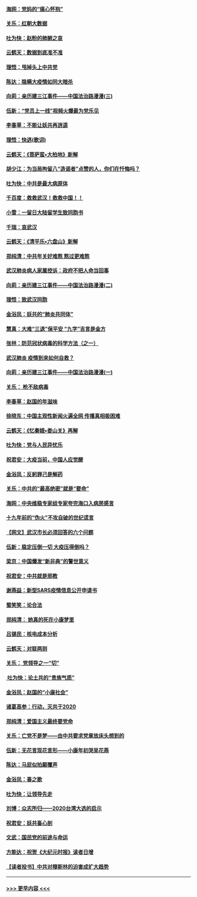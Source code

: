 #### [海网：党妈的“瘟心怀抱”](../pages/nsc993/n11840740.md?t=02040401) 
#### [关乐：红朝大数据](../pages/nsc993/n11840675.md?t=02040401) 
#### [吐为快：赵粉的肺腑之哀](../pages/nsc993/n11840618.md?t=02040401) 
#### [云鹤天：数据到底准不准](../pages/nsc993/n11840325.md?t=02040401) 
#### [理悟：甩掉头上中共党](../pages/nsc993/n11838826.md?t=02040401) 
#### [陈达：隐瞒大疫情如同大暗杀](../pages/nsc993/n11838771.md?t=02040401) 
#### [向莉：亲历建三江事件——中国法治路漫漫(三)](../pages/nsc993/n11831825.md?t=02040401) 
#### [伍新：“党员上一线”视频火爆最为党乐见](../pages/nsc993/n11838200.md?t=02040401) 
#### [李春草：不能让妖共再逍遥](../pages/nsc993/n11838102.md?t=02040401) 
#### [理悟：快逃(歌词)](../pages/nsc993/n11838083.md?t=02040401) 
#### [云鹤天：《菩萨蛮▪大柏地》新解](../pages/nsc993/n11838059.md?t=02040401) 
#### [胡少江：为当局拘留八“造谣者”点赞的人，你们在忏悔吗？](../pages/nsc993/n11836801.md?t=02040401) 
#### [吐为快：中共是最大病原体](../pages/nsc993/n11836748.md?t=02040401) 
#### [千百度：救救武汉！救救中国！！](../pages/nsc993/n11836145.md?t=02040401) 
#### [小雪：一留日大陆留学生致同胞书](../pages/nsc993/n11834624.md?t=02040401) 
#### [千瑞：哀武汉](../pages/nsc993/n11833647.md?t=02040401) 
#### [云鹤天：《清平乐▪六盘山》新解](../pages/nsc993/n11833611.md?t=02040401) 
#### [郑纯清：中共年关好难熬 熬过更难熬](../pages/nsc993/n11833489.md?t=02040401) 
#### [武汉肺炎病人家属控诉：政府不把人命当回事](../pages/nsc993/n11833205.md?t=02040401) 
#### [向莉：亲历建三江事件——中国法治路漫漫(二)](../pages/nsc993/n11829102.md?t=02040401) 
#### [理悟：致武汉同胞](../pages/nsc993/n11831522.md?t=02040401) 
#### [金浴凤：妖共的“肺炎共同体”](../pages/nsc993/n11829448.md?t=02040401) 
#### [慧真：大难“三退”保平安 “九字”吉言是金方](../pages/nsc993/n11829501.md?t=02040401) 
#### [张林：防范冠状病毒的科学方法（之一）](../pages/nsc993/n11828618.md?t=02040401) 
#### [武汉肺炎 疫情到来如何自救？](../pages/nsc993/n11827632.md?t=02040401) 
#### [向莉：亲历建三江事件——中国法治路漫漫(一)](../pages/nsc993/n11827190.md?t=02040401) 
#### [关乐： 枪不敌病毒](../pages/nsc993/n11826746.md?t=02040401) 
#### [李春草：赵国的年滋味](../pages/nsc993/n11826321.md?t=02040401) 
#### [徐晓东：中国主观性新闻火遍全网 传播真相极困难](../pages/nsc993/n11826508.md?t=02040401) 
#### [云鹤天：《忆秦娥▪娄山关》再解](../pages/nsc993/n11824682.md?t=02040401) 
#### [吐为快：党与人民异忧乐](../pages/nsc993/n11824660.md?t=02040401) 
#### [祝君安：大疫当前，中国人应觉醒](../pages/nsc993/n11821946.md?t=02040401) 
#### [金浴凤：反躬罪己是解药](../pages/nsc993/n11820280.md?t=02040401) 
#### [关乐：中共的“最高绝密”就是“要命”](../pages/nsc993/n11816946.md?t=02040401) 
#### [海网：中央维稳专家组专家夸完海口入病房感言](../pages/nsc993/n11815138.md?t=02040401) 
#### [十九年前的“伪火”不攻自破的世纪谎言](../pages/nsc993/n11813238.md?t=02040401) 
#### [【网文】武汉市长必须回答的六个问题](../pages/nsc993/n11813848.md?t=02040401) 
#### [伍新：稳定压倒一切 大疫压得倒吗？](../pages/nsc993/n11812634.md?t=02040401) 
#### [梁京：中国爆发“新非典”的警世意义](../pages/nsc993/n11812554.md?t=02040401) 
#### [祝君安：中共就是邪教](../pages/nsc993/n11812431.md?t=02040401) 
#### [谢燕益：新型SARS疫情信息公开申请书](../pages/nsc993/n11808840.md?t=02040401) 
#### [蜀笑笑：论合法](../pages/nsc993/n11808064.md?t=02040401) 
#### [郑纯清： 她真的死在小康梦里](../pages/nsc993/n11806623.md?t=02040401) 
#### [吕锡民：核电成本分析](../pages/nsc993/n11806284.md?t=02040401) 
#### [云鹤天：对联两则](../pages/nsc993/n11805957.md?t=02040401) 
#### [关乐： 党领导之一“切”](../pages/nsc993/n11804505.md?t=02040401) 
#### [ 吐为快：论土共的“贵族气质”](../pages/nsc993/n11804490.md?t=02040401) 
#### [金浴凤：赵国的“小康社会”](../pages/nsc993/n11804452.md?t=02040401) 
#### [诸葛高参：行动，灭共于2020](../pages/nsc993/n11804120.md?t=02040401) 
#### [郑纯清：爱国主义最终要党命](../pages/nsc993/n11802197.md?t=02040401) 
#### [关乐：亡党不是梦——由中共要求党章放床头想到的](../pages/nsc993/n11802156.md?t=02040401) 
#### [伍新：无花言现花言形——小康年初哭吴花燕](../pages/nsc993/n11800044.md?t=02040401) 
#### [陈达：马屁似拍颠覆声](../pages/nsc993/n11800010.md?t=02040401) 
#### [金浴凤：春之歌](../pages/nsc993/n11797687.md?t=02040401) 
#### [吐为快：让领导先走](../pages/nsc993/n11797512.md?t=02040401) 
#### [刘博：众志所归——2020台湾大选的启示](../pages/nsc993/n11796878.md?t=02040401) 
#### [祝君安：妖共畜心剖](../pages/nsc993/n11794273.md?t=02040401) 
#### [文武：国民党的前途与命运](../pages/nsc993/n11794198.md?t=02040401) 
#### [方能达：祝贺《大纪元时报》读者日增](../pages/nsc993/n11793807.md?t=02040401) 
#### [【读者投书】中共对穆斯林的迫害成扩大趋势](../pages/nsc993/n11791371.md?t=02040401) 

----
#### [ >>> 更早内容 <<< ](../indexes/nsc993-earlier.md)

